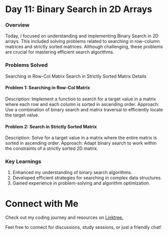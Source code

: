 # Day 11: Binary Search in 2D Arrays
### Overview
Today, I focused on understanding and implementing Binary Search in 2D arrays. This included solving problems related to searching in row-column matrices and strictly sorted matrices. Although challenging, these problems are crucial for mastering efficient search algorithms.

### Problems Solved
Searching in Row-Col Matrix
Search in Strictly Sorted Matrix
Details
#### Problem 1: Searching in Row-Col Matrix
Description: Implement a function to search for a target value in a matrix where each row and each column is sorted in ascending order.
Approach: Use a combination of binary search and matrix traversal to efficiently locate the target value.
#### Problem 2: Search in Strictly Sorted Matrix
Description: Solve for a target value in a matrix where the entire matrix is sorted in ascending order.
Approach: Adapt binary search to work within the constraints of a strictly sorted 2D matrix.
### Key Learnings
1. Enhanced my understanding of binary search algorithms.
2. Developed efficient strategies for searching in complex data structures.
3. Gained experience in problem-solving and algorithm optimization.

# Connect with Me
Check out my coding journey and resources on [Linktree.](https://linktr.ee/codewithgaurav)

Feel free to connect for discussions, study sessions, or just a friendly chat!